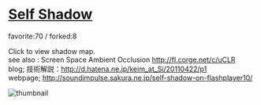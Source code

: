 # [Self Shadow](http://fl.corge.net/c/dQHN)

favorite:70 / forked:8

Click to view shadow map.  
see also : Screen Space Ambient Occlusion http://fl.corge.net/c/uCLR  
blog; 技術解説：http://d.hatena.ne.jp/keim_at_Si/20110422/p1  
webpage; http://soundimpulse.sakura.ne.jp/self-shadow-on-flashplayer10/

![thumbnail](./thumbnail.jpg)
